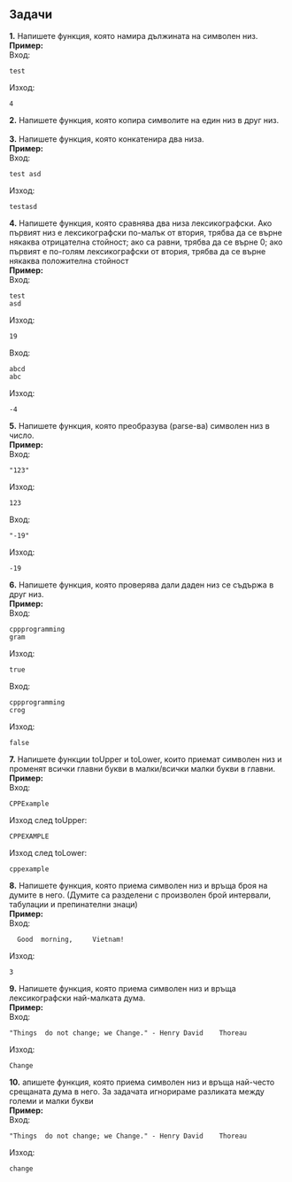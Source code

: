 ## Задачи
**1.** Напишете функция, която намира дължината на символен низ.
</br>
**Пример:**
</br>
Вход:
```
test
```
Изход:
```
4
```
**2.** Напишете функция, която копира символите на един низ в друг низ. </br></br>
**3.** Напишете функция, която конкатенира два низа.
</br>
**Пример:**
</br>
Вход:
```
test asd
```
Изход:
```
testasd
```
**4.** Напишете функция, която сравнява два низа лексикографски. Ако първият низ е лексикографски по-малък от втория, трябва да се върне някаква отрицателна стойност; ако са равни,
трябва да се върне 0; ако първият е по-голям лексикографски от втория, трябва да се върне някаква положителна стойност
</br>
**Пример:**
</br>
Вход:
```
test
asd
```
Изход:
```
19
```
Вход:
```
abcd
abc
```
Изход:
```
-4
```
**5.** Напишете функция, която преобразува (parse-ва) символен низ в число.
</br>
**Пример:**
</br>
Вход:
```
"123"
```
Изход:
```
123
```
Вход:
```
"-19"
```
Изход:
```
-19
```
**6.** Напишете функция, която проверява дали даден низ се съдържа в друг низ.
</br>
**Пример:**
</br>
Вход:
```
cppprogramming
gram
```
Изход:
```
true
```
Вход:
```
cppprogramming
crog
```
Изход:
```
false
```
**7.** Напишете функции toUpper и toLower, които приемат символен низ и променят всички главни букви в малки/всички малки букви в главни.
</br>
**Пример:**
</br>
Вход:
```
CPPExample
```
Изход след toUpper:
```
CPPEXAMPLE
```
Изход след toLower:
```
cppexample
```
**8.** Напишете функция, която приема символен низ и връща броя на думите в него. (Думите са разделени с произволен брой интервали, табулации и препинателни знаци)
</br>
**Пример:**
</br>
Вход:
```
  Good  morning,     Vietnam!
```
Изход:
```
3
```
**9.**  Напишете функция, която приема символен низ и връща лексикографски най-малката дума.
</br>
**Пример:**
</br>
Вход:
```
"Things  do not change; we Change." - Henry David    Thoreau
```
Изход:
```
Change
```
**10.**  апишете функция, която приема символен низ и връща най-често срещаната дума в него. За задачата игнорираме разликата между големи и малки букви
</br>
**Пример:**
</br>
Вход:
```
"Things  do not change; we Change." - Henry David    Thoreau
```
Изход:
```
change
```
